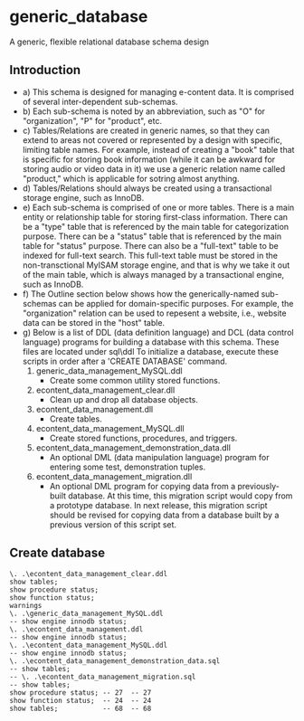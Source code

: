 # generic_database
A generic, flexible relational database schema design

## Introduction

- a) This schema is designed for managing e-content data.
     It is comprised of several inter-dependent sub-schemas.
- b) Each sub-schema is noted by an abbreviation,
     such as "O" for "organization", "P" for "product", etc.
- c) Tables/Relations are created in generic names, so that they can
     extend to areas not covered or represented by a design with specific,
     limiting table names.
     For example, instead of
     creating a "book" table that is specific for storing book information (while it can be awkward for storing audio or video data in it) we use
     a generic relation name called "product," which is applicable for
     sotring almost anything.
- d) Tables/Relations should always be created using a
     transactional storage engine, such as InnoDB.
- e) Each sub-schema is comprised of one or more tables.
     There is a main
     entity or relationship table for storing first-class information.
     There can be a "type" table that is referenced by the main table for
     categorization purpose. There can be a "status" table that is referenced
     by the main table for "status" purpose.
     There can also be a "full-text" table to be indexed for full-text search.
     This full-text table must be stored in the non-transctional MyISAM
     storage engine, and that is why we take it out of the main
     table, which is always managed by a transactional engine, such as
     InnoDB.
- f) The Outline section below shows how the
     generically-named sub-schemas
     can be applied for domain-specific purposes. For example,
     the "organization" relation can be
     used to repesent a website, i.e., website data can be stored in the
     "host" table.
- g) Below is a list of DDL (data definition language) and
     DCL (data control language) programs for
     building a database with this schema.
     These files are located under
       sql\ddl
     To initialize a database, execute these scripts in order
     after a 'CREATE DATABASE' command.
     1) generic_data_management_MySQL.ddl
        - Create some common utility stored functions.
     2) econtent_data_management_clear.dll
        - Clean up and drop all database objects.
     3) econtent_data_management.dll
        - Create tables.
     4) econtent_data_management_MySQL.dll
        - Create stored functions, procedures, and triggers.
     5) econtent_data_management_demonstration_data.dll
        - An optional DML (data manipulation language) program 
          for entering some test, demonstration tuples.
     6) econtent_data_management_migration.dll
        - An optional DML program for copying data from a previously-built
          database.
          At this time, this migration script would copy from a prototype
          database.
          In next release, this migration script should be revised for
          copying data from a database built by a previous version of this
          script set.

## Create database

```
\. .\econtent_data_management_clear.ddl
show tables;
show procedure status;
show function status;
warnings
\. .\generic_data_management_MySQL.ddl
-- show engine innodb status;
\. .\econtent_data_management.ddl
-- show engine innodb status;
\. .\econtent_data_management_MySQL.ddl
-- show engine innodb status;
\. .\econtent_data_management_demonstration_data.sql
-- show tables;
-- \. .\econtent_data_management_migration.sql
-- show tables;
show procedure status; -- 27  -- 27
show function status;  -- 24  -- 24
show tables;           -- 68  -- 68
```